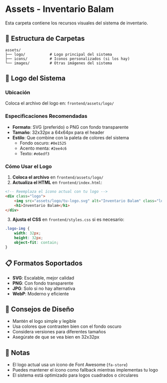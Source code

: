 # Assets - Inventario Balam

Esta carpeta contiene los recursos visuales del sistema de inventario.

## 📁 Estructura de Carpetas

```
assets/
├── logo/           # Logo principal del sistema
├── icons/          # Iconos personalizados (si los hay)
└── images/         # Otras imágenes del sistema
```

## 🎨 Logo del Sistema

### Ubicación
Coloca el archivo del logo en: `frontend/assets/logo/`

### Especificaciones Recomendadas
- **Formato**: SVG (preferido) o PNG con fondo transparente
- **Tamaño**: 32x32px a 64x64px para el header
- **Estilo**: Que combine con la paleta de colores del sistema
  - Fondo oscuro: `#0e1525`
  - Acento menta: `#2ee4c6`
  - Texto: `#e6edf3`

### Cómo Usar el Logo

1. **Coloca el archivo** en `frontend/assets/logo/`
2. **Actualiza el HTML** en `frontend/index.html`:

```html
<!-- Reemplaza el ícono actual con tu logo -->
<div class="logo">
    <img src="assets/logo/tu-logo.svg" alt="Inventario Balam" class="logo-img">
    <h1>Inventario Balam</h1>
</div>
```

3. **Ajusta el CSS** en `frontend/styles.css` si es necesario:

```css
.logo-img {
    width: 32px;
    height: 32px;
    object-fit: contain;
}
```

## 📋 Formatos Soportados

- **SVG**: Escalable, mejor calidad
- **PNG**: Con fondo transparente
- **JPG**: Solo si no hay alternativa
- **WebP**: Moderno y eficiente

## 🎯 Consejos de Diseño

- Mantén el logo simple y legible
- Usa colores que contrasten bien con el fondo oscuro
- Considera versiones para diferentes tamaños
- Asegúrate de que se vea bien en 32x32px

## 📝 Notas

- El logo actual usa un ícono de Font Awesome (`fa-store`)
- Puedes mantener el ícono como fallback mientras implementas tu logo
- El sistema está optimizado para logos cuadrados o circulares
